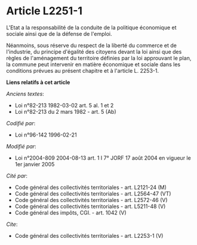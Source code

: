 # Article L2251-1

L'Etat a la responsabilité de la conduite de la politique économique et sociale ainsi que de la défense de l'emploi. 

Néanmoins, sous réserve du respect de la liberté du commerce et de l'industrie, du principe d'égalité des citoyens devant la
loi ainsi que des règles de l'aménagement du territoire définies par la loi approuvant le plan, la commune peut intervenir en
matière économique et sociale dans les conditions prévues au présent chapitre et à l'article L. 2253-1.

**Liens relatifs à cet article**

_Anciens textes_:

  - Loi n°82-213 1982-03-02 art. 5 al. 1 et 2
  - Loi n°82-213 du 2 mars 1982 - art. 5 (Ab)

_Codifié par_:

  - Loi n°96-142 1996-02-21

_Modifié par_:

  - Loi n°2004-809 2004-08-13 art. 1 I 7° JORF 17 août 2004 en vigueur le 1er janvier 2005

_Cité par_:

  - Code général des collectivités territoriales - art. L2121-24 (M)
  - Code général des collectivités territoriales - art. L2564-47 (VT)
  - Code général des collectivités territoriales - art. L2572-46 (V)
  - Code général des collectivités territoriales - art. L5211-48 (V)
  - Code général des impôts, CGI. - art. 1042 (V)

_Cite_:

  - Code général des collectivités territoriales - art. L2253-1 (V)

